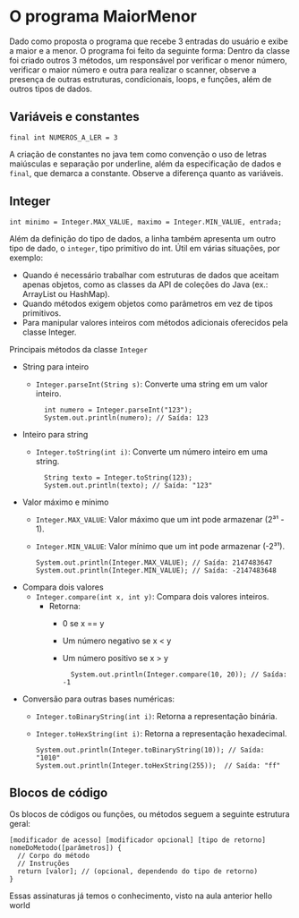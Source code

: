 # O programa MaiorMenor
Dado como proposta o programa que recebe 3 entradas do usuário e exibe a maior e a menor. O programa foi feito da seguinte forma: Dentro da classe foi criado outros 3 métodos, um responsável por verificar o menor número, verificar o maior número e outra para realizar o scanner, observe a presença de outras estruturas, condicionais, loops, e funções, além de outros tipos de dados.

## Variáveis e constantes

    final int NUMEROS_A_LER = 3
A criação de constantes no java tem como convenção o uso de letras maiúsculas e separação por underline, além da especificação de dados e <code>final</code>, que demarca a constante.
Observe a diferença quanto as variáveis.

## Integer

    int minimo = Integer.MAX_VALUE, maximo = Integer.MIN_VALUE, entrada;
Além da definição do tipo de dados, a linha também apresenta um outro tipo de dado, o <code>integer</code>, tipo primitivo do int. Útil em várias situações, por exemplo:
- Quando é necessário trabalhar com estruturas de dados que aceitam apenas objetos, como as classes da API de coleções do Java (ex.: ArrayList ou HashMap).
- Quando métodos exigem objetos como parâmetros em vez de tipos primitivos.
- Para manipular valores inteiros com métodos adicionais oferecidos pela classe Integer.

Principais métodos da classe <code>Integer</code>
- String para inteiro
  - <code>Integer.parseInt(String s)</code>: Converte uma string em um valor inteiro.
  
          int numero = Integer.parseInt("123");
          System.out.println(numero); // Saída: 123

- Inteiro para string
  - <code>Integer.toString(int i)</code>: Converte um número inteiro em uma string.

          String texto = Integer.toString(123);
          System.out.println(texto); // Saída: "123"

- Valor máximo e mínimo
  - <code>Integer.MAX_VALUE</code>: Valor máximo que um int pode armazenar (2³¹ - 1). 
  - <code>Integer.MIN_VALUE</code>: Valor mínimo que um int pode armazenar (-2³¹).

        System.out.println(Integer.MAX_VALUE); // Saída: 2147483647
        System.out.println(Integer.MIN_VALUE); // Saída: -2147483648

- Compara dois valores
  - <code>Integer.compare(int x, int y)</code>: Compara dois valores inteiros.
    - Retorna:
      - 0 se x == y 
      - Um número negativo se x < y 
      - Um número positivo se x > y

              System.out.println(Integer.compare(10, 20)); // Saída: -1

- Conversão para outras bases numéricas:
  - <code>Integer.toBinaryString(int i)</code>: Retorna a representação binária.
  - <code>Integer.toHexString(int i)</code>: Retorna a representação hexadecimal.

        System.out.println(Integer.toBinaryString(10)); // Saída: "1010"
        System.out.println(Integer.toHexString(255));  // Saída: "ff"

## Blocos de código
Os blocos de códigos ou funções, ou métodos seguem a seguinte estrutura geral:

    [modificador de acesso] [modificador opcional] [tipo de retorno] nomeDoMetodo([parâmetros]) {
      // Corpo do método
      // Instruções
      return [valor]; // (opcional, dependendo do tipo de retorno)
    }
Essas assinaturas já temos o conhecimento, visto na aula anterior hello world